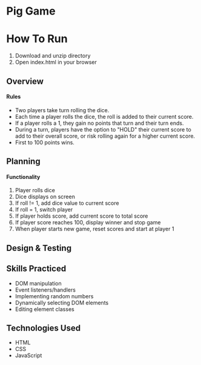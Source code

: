 # Pig Game

# How To Run
1. Download and unzip directory
2. Open index.html in your browser

## Overview
#### Rules
- Two players take turn rolling the dice.
- Each time a player rolls the dice, the roll is added to their current score.
- If a player rolls a 1, they gain no points that turn and their turn ends.
- During a turn, players have the option to "HOLD" their current score to add to their overall score, or risk rolling again for a higher current score.
- First to 100 points wins.

## Planning
#### Functionality
1. Player rolls dice
2. Dice displays on screen
3. If roll != 1, add dice value to current score
4. If roll = 1, switch player
5. If player holds score, add current score to total score
6. If player score reaches 100, display winner and stop game
7. When player starts new game, reset scores and start at player 1

## Design & Testing

## Skills Practiced
- DOM manipulation
- Event listeners/handlers
- Implementing random numbers
- Dynamically selecting DOM elements
- Editing element classes

## Technologies Used
- HTML
- CSS
- JavaScript